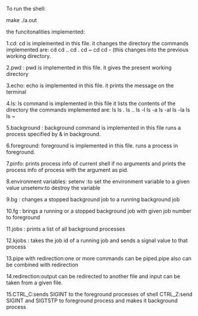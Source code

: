 To run the shell:


make
./a.out


the funcitonalities implemented:

1.cd:
cd is implemented in this file.
it changes the directory
    the commands implemented are:
    cd
    cd ..
    cd .
    cd ~
    cd <directory>
    cd - (this changes into the previous working directory.


2.pwd : pwd is implemented in this file.
         it gives the present working directory
	 
3.echo: echo is implemented in this file.
          it prints the message on the terminal
	  
4.ls: ls command is implemented in this file
        it lists the contents of the directory
        the commands implemented are:
        ls
        ls .
        ls ..
        ls -l
        ls -a
        ls -al
        ls -la
        ls <directory>
        ls ~
	

5.background : background command is implemented in this file
                runs a process specified by & in background.
		

6.foreground: foreground is implemented in this file.
                runs a process in foreground.
		

7.pinfo: prints process info of current shell if no arguments and prints  the process info of process with the argument as pid.

8.environment variables:
	setenv :to set the environment variable to a given value
	unsetenv:to destroy the variable

9.bg : changes a stopped background job to a running background job

10.fg : brings a running or a stopped background job with given job number to foreground

11.jobs : prints a list of all background processes

12.kjobs : takes the job id of a running job and sends a signal value to that process

13.pipe with redirection:one or more commands can be piped.pipe also can be combined with redirection

14.redirection:output can be redirected to another file and input can be taken from a given file.

15.CTRL_C:sends SIGINT to the foreground processes of shell
   CTRL_Z:send SIGINT and SIGTSTP to foreground process and makes it background process
